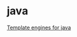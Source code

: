 # java

[Template engines for java](https://github.com/y-kolyada/java/blob/main/docs/templates/README.md)

